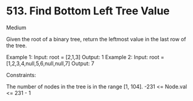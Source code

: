 # 513. Find Bottom Left Tree Value
Medium

Given the root of a binary tree, return the leftmost value in the last row of the tree.


Example 1:
Input: root = [2,1,3]
Output: 1
Example 2:
Input: root = [1,2,3,4,null,5,6,null,null,7]
Output: 7
 

Constraints:

The number of nodes in the tree is in the range [1, 104].
-231 <= Node.val <= 231 - 1
